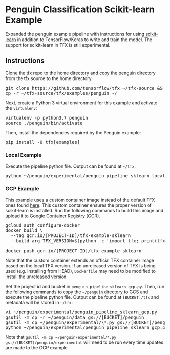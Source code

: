 # Penguin Classification Scikit-learn Example

Expanded the penguin example pipeline with instructions for using
[scikit-learn](https://scikit-learn.org/stable/) in addition to TensorFlow/Keras
to write and train the model. The support for scikit-learn in TFX is still
experimental.

## Instructions

Clone the tfx repo to the home directory and copy the penguin directory from the
tfx source to the home directory.

<pre class="devsite-terminal devsite-click-to-copy">
git clone https://github.com/tensorflow/tfx ~/tfx-source && pushd ~/tfx-source
cp -r ~/tfx-source/tfx/examples/penguin ~/
</pre>

Next, create a Python 3 virtual environment for this example and activate the
`virtualenv`:

<pre class="devsite-terminal devsite-click-to-copy">
virtualenv -p python3.7 penguin
source ./penguin/bin/activate
</pre>

Then, install the dependencies required by the Penguin example:

<pre class="devsite-terminal devsite-click-to-copy">
pip install -U tfx[examples]
</pre>

### Local Example
Execute the pipeline python file. Output can be found at `~/tfx`:

<pre class="devsite-terminal devsite-click-to-copy">
python ~/penguin/experimental/penguin_pipeline_sklearn_local.py
</pre>

### GCP Example
This example uses a custom container image instead of the default TFX ones found
[here](gcr.io/tfx-oss-public/tfx). This custom container ensures the proper
version of scikit-learn is installed. Run the following commands to build this
image and upload it to Google Container Registry (GCR).

<pre class="devsite-terminal devsite-click-to-copy">
gcloud auth configure-docker
docker build \
  --tag gcr.io/[PROJECT-ID]/tfx-example-sklearn
  --build-arg TFX_VERSION=$(python -c 'import tfx; print(tfx.__version__)') \
  .
docker push gcr.io/[PROJECT-ID]/tfx-example-sklearn
</pre>

Note that the custom container extends an official TFX container image based on
the local TFX version. If an unreleased version of TFX is being used
(e.g. installing from HEAD), `Dockerfile` may need to be modified to install the
unreleased version.

Set the project id and bucket in `penguin_pipeline_sklearn_gcp.py`. Then, run the
following commands to copy the `~/penguin` directory to GCS and execute the
pipeline python file. Output can be found at `[BUCKET]/tfx` and metadata will
be stored in `~/tfx`:

<pre class="devsite-terminal devsite-click-to-copy">
vi ~/penguin/experimental/penguin_pipeline_sklearn_gcp.py
gsutil -m cp -r ~/penguin/data gs://[BUCKET]/penguin
gsutil -m cp ~/penguin/experimental/\*.py gs://[BUCKET]/penguin/experimental
python ~/penguin/experimental/penguin_pipeline_sklearn_gcp.py
</pre>

Note that
`gsutil -m cp ~/penguin/experimental/*.py gs://[BUCKET]/penguin/experimental`
will need to be run every time updates are made to the GCP example.
